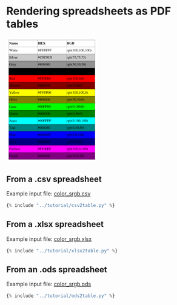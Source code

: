 # Rendering spreadsheets as PDF tables

<img src="table-from-spreadsheet.png" style="max-width: 15rem">

## From a .csv spreadsheet
Example input file: [color_srgb.csv](../tutorial/color_srgb.csv)
```python
{% include "../tutorial/csv2table.py" %}
```

## From a .xlsx spreadsheet
Example input file: [color_srgb.xlsx](../tutorial/color_srgb.xlsx)
```python
{% include "../tutorial/xlsx2table.py" %}
```

## From an .ods spreadsheet
Example input file: [color_srgb.ods](../tutorial/color_srgb.ods)
```python
{% include "../tutorial/ods2table.py" %}
```
